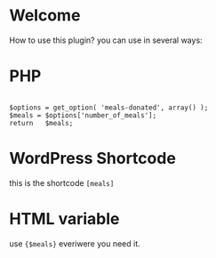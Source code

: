 # Welcome

How to use this plugin?
you can use in several ways:


# PHP 

<code>
$options = get_option( 'meals-donated', array() );
$meals = $options['number_of_meals'];
return	 $meals;
</code>

# WordPress Shortcode

this is the shortcode <code>[meals]</code>

# HTML variable

use <code>{$meals}</code> everiwere you need it.

